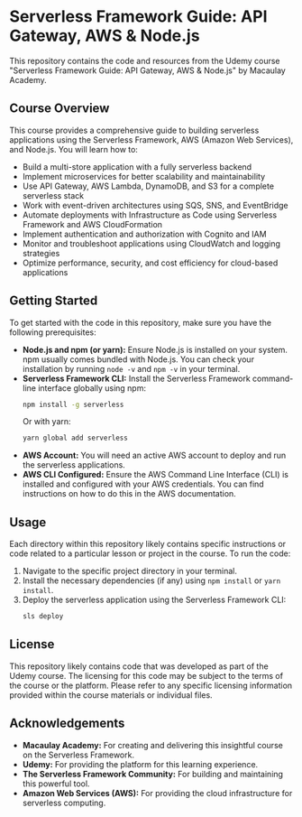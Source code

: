 # Serverless Framework Guide: API Gateway, AWS & Node.js

This repository contains the code and resources from the Udemy course "Serverless Framework Guide: API Gateway, AWS & Node.js" by Macaulay Academy.

## Course Overview

This course provides a comprehensive guide to building serverless applications using the Serverless Framework, AWS (Amazon Web Services), and Node.js. You will learn how to:

* Build a multi-store application with a fully serverless backend
* Implement microservices for better scalability and maintainability
* Use API Gateway, AWS Lambda, DynamoDB, and S3 for a complete serverless stack
* Work with event-driven architectures using SQS, SNS, and EventBridge
* Automate deployments with Infrastructure as Code using Serverless Framework and AWS CloudFormation
* Implement authentication and authorization with Cognito and IAM
* Monitor and troubleshoot applications using CloudWatch and logging strategies
* Optimize performance, security, and cost efficiency for cloud-based applications

## Getting Started

To get started with the code in this repository, make sure you have the following prerequisites:

* **Node.js and npm (or yarn):** Ensure Node.js is installed on your system. npm usually comes bundled with Node.js. You can check your installation by running `node -v` and `npm -v` in your terminal.
* **Serverless Framework CLI:** Install the Serverless Framework command-line interface globally using npm:
    ```bash
    npm install -g serverless
    ```
    Or with yarn:
    ```bash
    yarn global add serverless
    ```
* **AWS Account:** You will need an active AWS account to deploy and run the serverless applications.
* **AWS CLI Configured:** Ensure the AWS Command Line Interface (CLI) is installed and configured with your AWS credentials. You can find instructions on how to do this in the AWS documentation.

## Usage

Each directory within this repository likely contains specific instructions or code related to a particular lesson or project in the course. To run the code:

1.  Navigate to the specific project directory in your terminal.
2.  Install the necessary dependencies (if any) using `npm install` or `yarn install`.
3.  Deploy the serverless application using the Serverless Framework CLI:
    ```bash
    sls deploy
    ```

## License

This repository likely contains code that was developed as part of the Udemy course. The licensing for this code may be subject to the terms of the course or the platform. Please refer to any specific licensing information provided within the course materials or individual files.

## Acknowledgements

* **Macaulay Academy:** For creating and delivering this insightful course on the Serverless Framework.
* **Udemy:** For providing the platform for this learning experience.
* **The Serverless Framework Community:** For building and maintaining this powerful tool.
* **Amazon Web Services (AWS):** For providing the cloud infrastructure for serverless computing.
